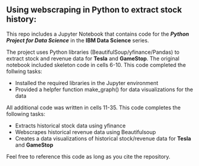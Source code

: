 ## Using webscraping in Python to extract stock history:

This repo includes a Jupyter Notebook that contains code for the ***Python Project for Data Science*** in the **IBM Data Science** series.

The project uses Python libraries (BeautifulSoup/yfinance/Pandas) to extract stock and revenue data for **Tesla** and **GameStop**. The original notebook included skeleton code in cells 6-10. This code completed the follwing tasks:

- Installed the required libraries in the Jupyter environment
- Provided a helpfer function make_graph() for data visualizations for the data

All additional code was written in cells 11-35. This code completes the following tasks:

- Extracts historical stock data using yfinance
- Webscrapes historical revenue data using Beautifulsoup
- Creates a data visualizations of historical stock/revenue data for **Tesla** and **GameStop** 


Feel free to reference this code as long as you cite the repository.




